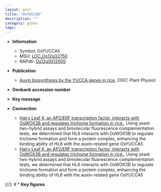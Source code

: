 ```yaml
---
layout: post
title: "OsYUCCA5"
description: ""
category: genes
tags: 
---
```


* **Information**  
    + Symbol: OsYUCCA5  
    + MSU: [LOC_Os12g32750](http://rice.plantbiology.msu.edu/cgi-bin/ORF_infopage.cgi?orf=LOC_Os12g32750)  
    + RAPdb: [Os12g0512000](http://rapdb.dna.affrc.go.jp/viewer/gbrowse_details/irgsp1?name=Os12g0512000)  

* **Publication**  
    + [Auxin biosynthesis by the YUCCA genes in rice](http://www.ncbi.nlm.nih.gov/pubmed?term=Auxin+biosynthesis+by+the+YUCCA+genes+in+rice%5BTitle%5D), 2007, Plant Physiol.

* **Genbank accession number**  

* **Key message**  

* **Connection**  
    + [Hairy Leaf 6, an AP2/ERF transcription factor, interacts with OsWOX3B and regulates trichome formation in rice.](http://www.ncbi.nlm.nih.gov/pubmed?term=Hairy+Leaf+6,+an+AP2/ERF+transcription+factor,+interacts+with+OsWOX3B+and+regulates+trichome+formation+in+rice.%5BTitle%5D),  Using yeast two-hybrid assays and bimolecular fluorescence complementation tests, we determined that HL6 interacts with OsWOX3B to regulate trichome formation and form a protein complex, enhancing the binding ability of HL6 with the auxin-related gene OsYUCCA5
    + [Hairy Leaf 6, an AP2/ERF transcription factor, interacts with OsWOX3B and regulates trichome formation in rice.](http://www.ncbi.nlm.nih.gov/pubmed?term=Hairy+Leaf+6,+an+AP2/ERF+transcription+factor,+interacts+with+OsWOX3B+and+regulates+trichome+formation+in+rice.%5BTitle%5D),  Using yeast two-hybrid assays and bimolecular fluorescence complementation tests, we determined that HL6 interacts with OsWOX3B to regulate trichome formation and form a protein complex, enhancing the binding ability of HL6 with the auxin-related gene OsYUCCA5

[//]: # * **Key figures**  


